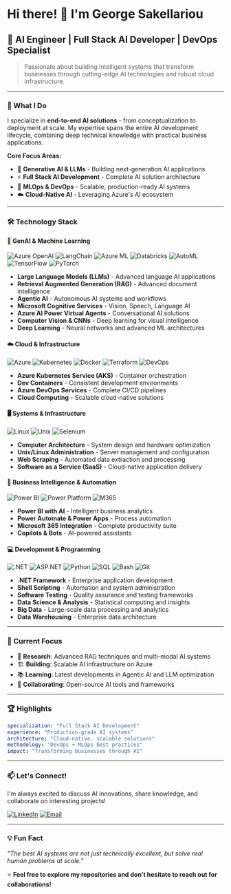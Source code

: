 # Hi there! 👋 I'm George Sakellariou

## 🤖 AI Engineer | Full Stack AI Developer | DevOps Specialist

> Passionate about building intelligent systems that transform businesses through cutting-edge AI technologies and robust cloud infrastructure.

---

### 🚀 What I Do

I specialize in **end-to-end AI solutions** - from conceptualization to deployment at scale. My expertise spans the entire AI development lifecycle, combining deep technical knowledge with practical business applications.

**Core Focus Areas:**
- 🧠 **Generative AI & LLMs** - Building next-generation AI applications
- ⚡ **Full Stack AI Development** - Complete AI solution architecture 
- 🔄 **MLOps & DevOps** - Scalable, production-ready AI systems
- ☁️ **Cloud-Native AI** - Leveraging Azure's AI ecosystem

---

### 🛠️ Technology Stack

#### **🤖 GenAI & Machine Learning**
![Azure OpenAI](https://img.shields.io/badge/Azure%20OpenAI-0078D4?style=flat-square&logo=microsoft&logoColor=white)
![LangChain](https://img.shields.io/badge/LangChain-1C3C3C?style=flat-square&logo=chainlink&logoColor=white)
![Azure ML](https://img.shields.io/badge/Azure%20ML-0078D4?style=flat-square&logo=microsoft&logoColor=white)
![Databricks](https://img.shields.io/badge/Azure%20Databricks-FF3621?style=flat-square&logo=databricks&logoColor=white)
![AutoML](https://img.shields.io/badge/AutoML-4285F4?style=flat-square&logo=google&logoColor=white)
![TensorFlow](https://img.shields.io/badge/TensorFlow-FF6F00?style=flat-square&logo=tensorflow&logoColor=white)
![PyTorch](https://img.shields.io/badge/PyTorch-EE4C2C?style=flat-square&logo=pytorch&logoColor=white)

- **Large Language Models (LLMs)** - Advanced language AI applications
- **Retrieval Augmented Generation (RAG)** - Advanced document intelligence
- **Agentic AI** - Autonomous AI systems and workflows  
- **Microsoft Cognitive Services** - Vision, Speech, Language AI
- **Azure AI Power Virtual Agents** - Conversational AI solutions
- **Computer Vision & CNNs** - Deep learning for visual intelligence
- **Deep Learning** - Neural networks and advanced ML architectures

#### **☁️ Cloud & Infrastructure**
![Azure](https://img.shields.io/badge/Microsoft%20Azure-0078D4?style=flat-square&logo=microsoft-azure&logoColor=white)
![Kubernetes](https://img.shields.io/badge/AKS-326CE5?style=flat-square&logo=kubernetes&logoColor=white)
![Docker](https://img.shields.io/badge/Docker-2496ED?style=flat-square&logo=docker&logoColor=white)
![Terraform](https://img.shields.io/badge/Terraform-623CE4?style=flat-square&logo=terraform&logoColor=white)
![DevOps](https://img.shields.io/badge/Azure%20DevOps-0078D7?style=flat-square&logo=azure-devops&logoColor=white)

- **Azure Kubernetes Service (AKS)** - Container orchestration
- **Dev Containers** - Consistent development environments
- **Azure DevOps Services** - Complete CI/CD pipelines
- **Cloud Computing** - Scalable cloud-native solutions

#### **🖥️ Systems & Infrastructure**
![Linux](https://img.shields.io/badge/Linux-FCC624?style=flat-square&logo=linux&logoColor=black)
![Unix](https://img.shields.io/badge/Unix-000000?style=flat-square&logo=unix&logoColor=white)
![Selenium](https://img.shields.io/badge/Selenium-43B02A?style=flat-square&logo=selenium&logoColor=white)

- **Computer Architecture** - System design and hardware optimization
- **Unix/Linux Administration** - Server management and configuration
- **Web Scraping** - Automated data extraction and processing
- **Software as a Service (SaaS)** - Cloud-native application delivery

#### **💼 Business Intelligence & Automation**
![Power BI](https://img.shields.io/badge/Power%20BI-F2C811?style=flat-square&logo=power-bi&logoColor=black)
![Power Platform](https://img.shields.io/badge/Power%20Platform-742774?style=flat-square&logo=microsoft&logoColor=white)
![M365](https://img.shields.io/badge/Microsoft%20365-0078D4?style=flat-square&logo=microsoft&logoColor=white)

- **Power BI with AI** - Intelligent business analytics
- **Power Automate & Power Apps** - Process automation
- **Microsoft 365 Integration** - Complete productivity suite
- **Copilots & Bots** - AI-powered assistants

#### **💻 Development & Programming**
![.NET](https://img.shields.io/badge/.NET-512BD4?style=flat-square&logo=dotnet&logoColor=white)
![ASP.NET](https://img.shields.io/badge/ASP.NET-512BD4?style=flat-square&logo=dotnet&logoColor=white)
![Python](https://img.shields.io/badge/Python-3776AB?style=flat-square&logo=python&logoColor=white)
![SQL](https://img.shields.io/badge/SQL-4479A1?style=flat-square&logo=postgresql&logoColor=white)
![Bash](https://img.shields.io/badge/Bash-4EAA25?style=flat-square&logo=gnu-bash&logoColor=white)
![Git](https://img.shields.io/badge/Git-F05032?style=flat-square&logo=git&logoColor=white)

- **.NET Framework** - Enterprise application development
- **Shell Scripting** - Automation and system administration
- **Software Testing** - Quality assurance and testing frameworks
- **Data Science & Analysis** - Statistical computing and insights
- **Big Data** - Large-scale data processing and analytics
- **Data Warehousing** - Enterprise data architecture

---

### 🎯 Current Focus

- 🔬 **Research**: Advanced RAG techniques and multi-modal AI systems
- 🏗️ **Building**: Scalable AI infrastructure on Azure
- 📚 **Learning**: Latest developments in Agentic AI and LLM optimization
- 🤝 **Collaborating**: Open-source AI tools and frameworks

---

### 🏆 Highlights

```yaml
specialization: "Full Stack AI Development"
experience: "Production-grade AI systems"
architecture: "Cloud-native, scalable solutions"
methodology: "DevOps + MLOps best practices"
impact: "Transforming businesses through AI"
```

---

### 📫 Let's Connect!

I'm always excited to discuss AI innovations, share knowledge, and collaborate on interesting projects!

[![LinkedIn](https://img.shields.io/badge/LinkedIn-0077B5?style=for-the-badge&logo=linkedin&logoColor=white)](www.linkedin.com/in/george-sakellariou-23m11n13)
[![Email](https://img.shields.io/badge/Email-D14836?style=for-the-badge&logo=gmail&logoColor=white)](mailto:gsakel25@gmail.com)

---

### 💡 Fun Fact
*"The best AI systems are not just technically excellent, but solve real human problems at scale."*

⭐ **Feel free to explore my repositories and don't hesitate to reach out for collaborations!**

